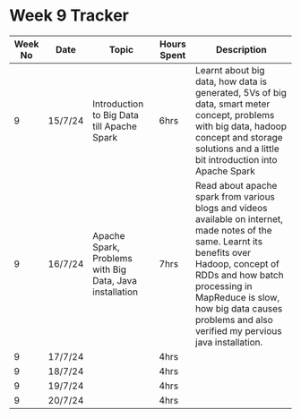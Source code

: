 # Week 9 Tracker

| Week No | Date    | Topic                                   | Hours Spent | Description                                                                                                                                                                        |
| ------- | ------- | --------------------------------------- | ----------- | ---------------------------------------------------------------------------------------------------------------------------------------------------------------------------------- |
| 9       | 15/7/24 | Introduction to Big Data till Apache Spark | 6hrs        | Learnt about big data, how data is generated, 5Vs of big data, smart meter concept, problems with big data, hadoop concept and storage solutions and a little bit introduction into Apache Spark |
| 9       | 16/7/24 | Apache Spark, Problems with Big Data, Java installation                                        | 7hrs        | Read about apache spark from various blogs and videos available on internet, made notes of the same. Learnt its benefits over Hadoop, concept of RDDs and how batch processing in MapReduce is slow, how big data causes problems and also verified my pervious java installation.
| 9       | 17/7/24 |                                         | 4hrs        |
| 9       | 18/7/24 |                                         | 4hrs        |
| 9       | 19/7/24 |                                         | 4hrs        |
| 9       | 20/7/24  |                                         | 4hrs        |
